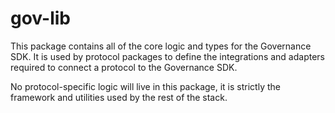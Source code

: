 # gov-lib

This package contains all of the core logic and types for the Governance SDK. It is used by protocol packages to define the integrations and adapters required to connect a protocol to the Governance SDK.

No protocol-specific logic will live in this package, it is strictly the framework and utilities used by the rest of the stack.
